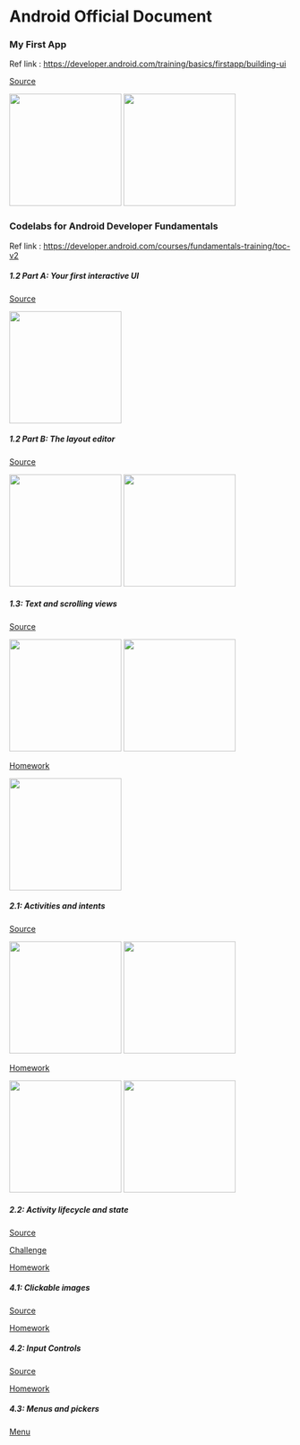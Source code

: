 # Android Official Document

### My First App

Ref link :  https://developer.android.com/training/basics/firstapp/building-ui


[Source](./MyFirstApp)

<img src="./MyFirstApp/my_first_app_1.png" width="200"/> <img src="./MyFirstApp/my_first_app_2.png" width="200"/>


### Codelabs for Android Developer Fundamentals

Ref link : https://developer.android.com/courses/fundamentals-training/toc-v2


##### 1.2 Part A: Your first interactive UI  
[Source](./HelloToast)


<img src="./HelloToast/demo1.png" width="200"/>

##### 1.2 Part B: The layout editor  
[Source](./HelloConstraint)


<img src="./HelloConstraint/demo1.png" width="200"/> <img src="./HelloConstraint/demo2.png" width="200"/>

##### 1.3: Text and scrolling views
[Source](./android_fundamentals_01_3)  

<img src="./android_fundamentals_01_3/demo1.png" width="200"/> <img src="./android_fundamentals_01_3/demo2.png" width="200"/>

[Homework](./android_fundamentals_01_3)  

<img src="./android_fundamentals_01_3_homework/demo1.png" width="200"/>

##### 2.1: Activities and intents
[Source](./android_fundamentals_02_1)  

<img src="./android_fundamentals_02_1/demo1.png" width="200"/> <img src="./android_fundamentals_02_1/demo2.png" width="200"/>

[Homework](./android_fundamentals_02_1_homework)  

<img src="./android_fundamentals_02_1_homework/demo1.png" width="200"/> <img src="./android_fundamentals_02_1_homework/demo2.png" width="200"/>

##### 2.2: Activity lifecycle and state
[Source](./android_fundamentals_02_2)    

[Challenge](./android_fundamentals_02_2_challenge)  

[Homework](./android_fundamentals_02_2_homework)  


##### 4.1: Clickable images
[Source](./android_fundamentals_04_1)    

[Homework](./android_fundamentals_04_1_homework)   

##### 4.2: Input Controls
[Source](./android_fundamentals_04_2)     

[Homework](./android_fundamentals_04_2_homework)  

##### 4.3: Menus and pickers
[Menu](./android_fundamentals_04_3)     
